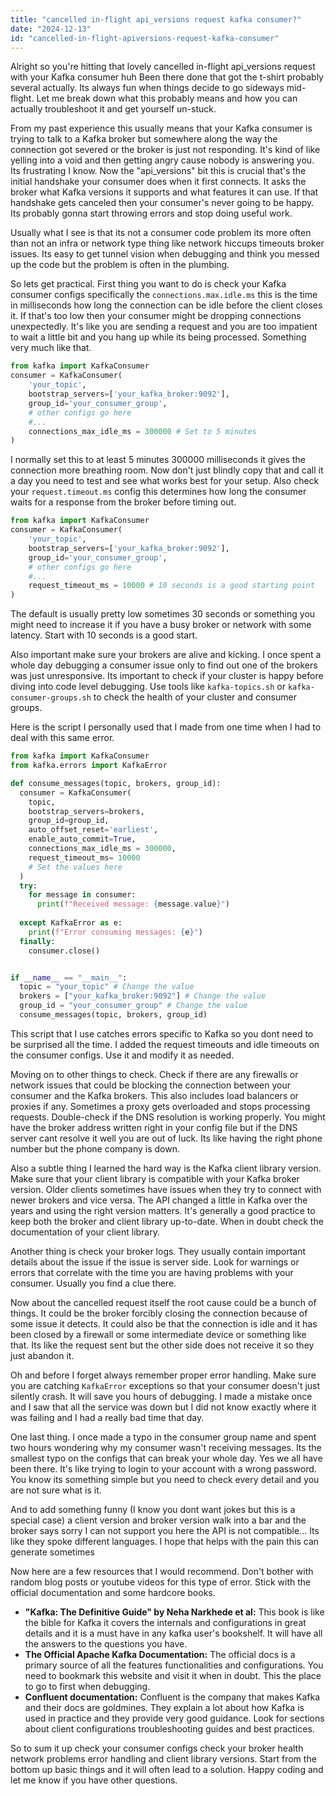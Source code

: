 ```yaml
---
title: "cancelled in-flight api_versions request kafka consumer?"
date: "2024-12-13"
id: "cancelled-in-flight-apiversions-request-kafka-consumer"
---
```


Alright so you're hitting that lovely cancelled in-flight api_versions request with your Kafka consumer huh Been there done that got the t-shirt probably several actually. Its always fun when things decide to go sideways mid-flight. Let me break down what this probably means and how you can actually troubleshoot it and get yourself un-stuck. 

From my past experience this usually means that your Kafka consumer is trying to talk to a Kafka broker but somewhere along the way the connection got severed or the broker is just not responding. It's kind of like yelling into a void and then getting angry cause nobody is answering you. Its frustrating I know. Now the "api_versions" bit this is crucial that's the initial handshake your consumer does when it first connects. It asks the broker what Kafka versions it supports and what features it can use. If that handshake gets canceled then your consumer's never going to be happy. Its probably gonna start throwing errors and stop doing useful work.

Usually what I see is that its not a consumer code problem its more often than not an infra or network type thing like network hiccups timeouts broker issues. Its easy to get tunnel vision when debugging and think you messed up the code but the problem is often in the plumbing. 

So lets get practical. First thing you want to do is check your Kafka consumer configs specifically the `connections.max.idle.ms` this is the time in milliseconds how long the connection can be idle before the client closes it. If that's too low then your consumer might be dropping connections unexpectedly. It's like you are sending a request and you are too impatient to wait a little bit and you hang up while its being processed. Something very much like that. 

```python
from kafka import KafkaConsumer
consumer = KafkaConsumer(
    'your_topic',
    bootstrap_servers=['your_kafka_broker:9092'],
    group_id='your_consumer_group',
    # other configs go here
    #...
    connections_max_idle_ms = 300000 # Set to 5 minutes
)
```

I normally set this to at least 5 minutes 300000 milliseconds it gives the connection more breathing room.  Now don't just blindly copy that and call it a day you need to test and see what works best for your setup. Also check your `request.timeout.ms` config this determines how long the consumer waits for a response from the broker before timing out.  

```python
from kafka import KafkaConsumer
consumer = KafkaConsumer(
    'your_topic',
    bootstrap_servers=['your_kafka_broker:9092'],
    group_id='your_consumer_group',
    # other configs go here
    #...
    request_timeout_ms = 10000 # 10 seconds is a good starting point
)

```

The default is usually pretty low sometimes 30 seconds or something you might need to increase it if you have a busy broker or network with some latency. Start with 10 seconds is a good start. 

Also important make sure your brokers are alive and kicking. I once spent a whole day debugging a consumer issue only to find out one of the brokers was just unresponsive. Its important to check if your cluster is happy before diving into code level debugging. Use tools like `kafka-topics.sh` or `kafka-consumer-groups.sh` to check the health of your cluster and consumer groups.

Here is the script I personally used that I made from one time when I had to deal with this same error. 

```python
from kafka import KafkaConsumer
from kafka.errors import KafkaError

def consume_messages(topic, brokers, group_id):
  consumer = KafkaConsumer(
    topic,
    bootstrap_servers=brokers,
    group_id=group_id,
    auto_offset_reset='earliest',
    enable_auto_commit=True,
    connections_max_idle_ms = 300000,
    request_timeout_ms= 10000
    # Set the values here
  )
  try:
    for message in consumer:
      print(f"Received message: {message.value}")
      
  except KafkaError as e:
    print(f"Error consuming messages: {e}")
  finally:
    consumer.close()


if __name__ == "__main__":
  topic = "your_topic" # Change the value
  brokers = ["your_kafka_broker:9092"] # Change the value
  group_id = "your_consumer_group" # Change the value
  consume_messages(topic, brokers, group_id)
```
This script that I use catches errors specific to Kafka so you dont need to be surprised all the time. I added the request timeouts and idle timeouts on the consumer configs. Use it and modify it as needed. 

Moving on to other things to check. Check if there are any firewalls or network issues that could be blocking the connection between your consumer and the Kafka brokers. This also includes load balancers or proxies if any. Sometimes a proxy gets overloaded and stops processing requests. Double-check if the DNS resolution is working properly. You might have the broker address written right in your config file but if the DNS server cant resolve it well you are out of luck. Its like having the right phone number but the phone company is down.

Also a subtle thing I learned the hard way is the Kafka client library version. Make sure that your client library is compatible with your Kafka broker version.  Older clients sometimes have issues when they try to connect with newer brokers and vice versa. The API changed a little in Kafka over the years and using the right version matters. It's generally a good practice to keep both the broker and client library up-to-date. When in doubt check the documentation of your client library. 

Another thing is check your broker logs. They usually contain important details about the issue if the issue is server side. Look for warnings or errors that correlate with the time you are having problems with your consumer. Usually you find a clue there. 

Now about the cancelled request itself the root cause could be a bunch of things. It could be the broker forcibly closing the connection because of some issue it detects. It could also be that the connection is idle and it has been closed by a firewall or some intermediate device or something like that. Its like the request sent but the other side does not receive it so they just abandon it.

Oh and before I forget always remember proper error handling. Make sure you are catching `KafkaError` exceptions so that your consumer doesn't just silently crash. It will save you hours of debugging. I made a mistake once and I saw that all the service was down but I did not know exactly where it was failing and I had a really bad time that day. 

One last thing. I once made a typo in the consumer group name and spent two hours wondering why my consumer wasn't receiving messages. Its the smallest typo on the configs that can break your whole day. Yes we all have been there. It's like trying to login to your account with a wrong password. You know its something simple but you need to check every detail and you are not sure what is it.

And to add something funny (I know you dont want jokes but this is a special case) a client version and broker version walk into a bar and the broker says sorry I can not support you here the API is not compatible... Its like they spoke different languages. I hope that helps with the pain this can generate sometimes

Now here are a few resources that I would recommend. Don't bother with random blog posts or youtube videos for this type of error. Stick with the official documentation and some hardcore books.

*   **"Kafka: The Definitive Guide" by Neha Narkhede et al:** This book is like the bible for Kafka it covers the internals and configurations in great details and it is a must have in any kafka user's bookshelf. It will have all the answers to the questions you have.
*   **The Official Apache Kafka Documentation:** The official docs is a primary source of all the features functionalities and configurations. You need to bookmark this website and visit it when in doubt. This the place to go to first when debugging.
*   **Confluent documentation:** Confluent is the company that makes Kafka and their docs are goldmines. They explain a lot about how Kafka is used in practice and they provide very good guidance. Look for sections about client configurations troubleshooting guides and best practices.

So to sum it up check your consumer configs check your broker health network problems error handling and client library versions. Start from the bottom up basic things and it will often lead to a solution. Happy coding and let me know if you have other questions.
